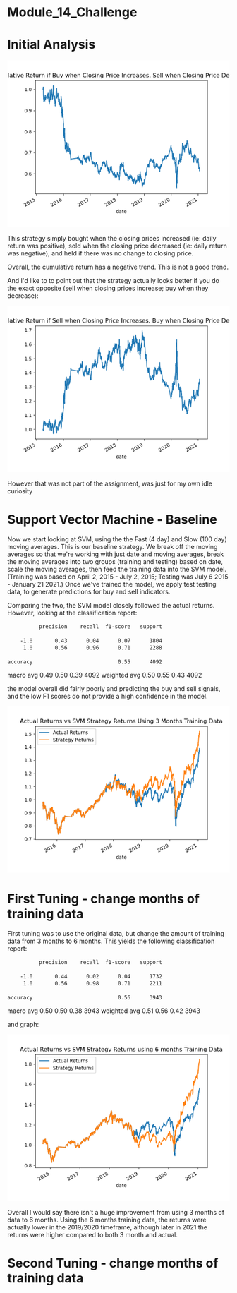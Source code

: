 # Module_14_Challenge

# Initial Analysis

![image info](cumulative_rtrn.png)

This strategy simply bought when the closing prices increased (ie: daily return was positive), sold when the closing price decreased (ie: daily return was negative), and held if there was no change to closing price.

Overall, the cumulative return has a negative trend.  This is not a good trend.

And I'd like to to point out that the strategy actually looks better if you do the exact opposite (sell when closing prices increase; buy when they decrease):

![image info](oppo_cumulative_rtrn.png)

However that was not part of the assignment, was just for my own idle curiosity

# Support Vector Machine - Baseline

Now we start looking at SVM, using the the Fast (4 day) and Slow (100 day) moving averages.  This is our baseline strategy.  We break off the moving averages so that we're working with just date and moving averages, break the moving averages into two groups (training and testing) based on date, scale the moving averages, then feed the training data into the SVM model.  (Training was based on April 2, 2015 - July 2, 2015; Testing was July 6 2015 - January 21 2021.)  Once we've trained the model, we apply test testing data, to generate predictions for buy and sell indicators.

Comparing the two, the SVM model closely followed the actual returns.  However, looking at the classification report:

              precision    recall  f1-score   support

        -1.0       0.43      0.04      0.07      1804
         1.0       0.56      0.96      0.71      2288

    accuracy                           0.55      4092
   macro avg       0.49      0.50      0.39      4092
weighted avg       0.50      0.55      0.43      4092

the model overall did fairly poorly and predicting the buy and sell signals, and the low F1 scores do not provide a high confidence in the model.

![image info](actual_vs_svm_cum_returns_3_mos.png)


# First Tuning - change months of training data

First tuning was to use the original data, but change the amount of training data from 3 months to 6 months.  This yields the following classification report:


              precision    recall  f1-score   support

        -1.0       0.44      0.02      0.04      1732
         1.0       0.56      0.98      0.71      2211

    accuracy                           0.56      3943
   macro avg       0.50      0.50      0.38      3943
weighted avg       0.51      0.56      0.42      3943

and graph:

![image info](actual_vs_svm_cum_returns_6_mos.png)


Overall I would say there isn't a huge improvement from using 3 months of data to 6 months.  Using the 6 months training data, the returns were actually lower in the 2019/2020 timeframe, although later in 2021 the returns were higher compared to both 3 month and actual.

# Second Tuning - change months of training data



